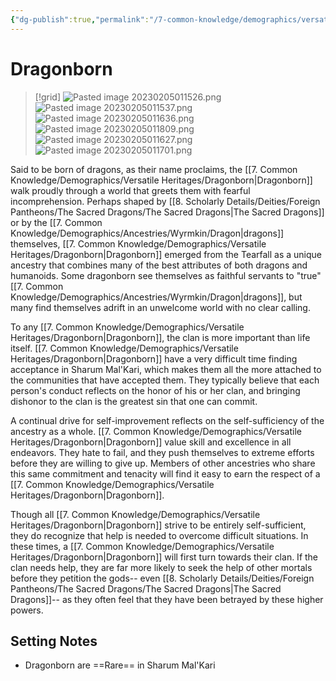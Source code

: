 ```yaml
---
{"dg-publish":true,"permalink":"/7-common-knowledge/demographics/versatile-heritages/dragonborn/","noteIcon":""}
---
```


# Dragonborn

>[!grid]
>![Pasted image 20230205011526.png](/img/user/x.%20Assets/Attachments/Pasted%20image%2020230205011526.png)
>![Pasted image 20230205011537.png](/img/user/x.%20Assets/Attachments/Pasted%20image%2020230205011537.png)
![Pasted image 20230205011636.png](/img/user/x.%20Assets/Attachments/Pasted%20image%2020230205011636.png)
![Pasted image 20230205011809.png](/img/user/x.%20Assets/Attachments/Pasted%20image%2020230205011809.png)
>![Pasted image 20230205011627.png](/img/user/x.%20Assets/Attachments/Pasted%20image%2020230205011627.png)
>![Pasted image 20230205011701.png](/img/user/x.%20Assets/Attachments/Pasted%20image%2020230205011701.png)

Said to be born of dragons, as their name proclaims, the [[7. Common Knowledge/Demographics/Versatile Heritages/Dragonborn\|Dragonborn]] walk proudly through a world that greets them with fearful incomprehension. Perhaps shaped by [[8. Scholarly Details/Deities/Foreign Pantheons/The Sacred Dragons/The Sacred Dragons\|The Sacred Dragons]] or by the [[7. Common Knowledge/Demographics/Ancestries/Wyrmkin/Dragon\|dragons]] themselves, [[7. Common Knowledge/Demographics/Versatile Heritages/Dragonborn\|Dragonborn]] emerged from the Tearfall as a unique ancestry that combines many of the best attributes of both dragons and humanoids. Some dragonborn see themselves as faithful servants to "true" [[7. Common Knowledge/Demographics/Ancestries/Wyrmkin/Dragon\|dragons]], but many find themselves adrift in an unwelcome world with no clear calling. 

To any [[7. Common Knowledge/Demographics/Versatile Heritages/Dragonborn\|Dragonborn]], the clan is more important than life itself. [[7. Common Knowledge/Demographics/Versatile Heritages/Dragonborn\|Dragonborn]] have a very difficult time finding acceptance in Sharum Mal'Kari, which makes them all the more attached to the communities that have accepted them. They typically believe that each person's conduct reflects on the honor of his or her clan, and bringing dishonor to the clan is the greatest sin that one can commit. 

A continual drive for self-improvement reflects on the self-sufficiency of the ancestry as a whole. [[7. Common Knowledge/Demographics/Versatile Heritages/Dragonborn\|Dragonborn]] value skill and excellence in all endeavors. They hate to fail, and they push themselves to extreme efforts before they are willing to give up. Members of other ancestries who share this same commitment and tenacity will find it easy to earn the respect of a [[7. Common Knowledge/Demographics/Versatile Heritages/Dragonborn\|Dragonborn]]. 

Though all [[7. Common Knowledge/Demographics/Versatile Heritages/Dragonborn\|Dragonborn]] strive to be entirely self-sufficient, they do recognize that help is needed to overcome difficult situations. In these times, a [[7. Common Knowledge/Demographics/Versatile Heritages/Dragonborn\|Dragonborn]] will first turn towards their clan. If the clan needs help, they are far more likely to seek the help of other mortals before they petition the gods-- even [[8. Scholarly Details/Deities/Foreign Pantheons/The Sacred Dragons/The Sacred Dragons\|The Sacred Dragons]]-- as they often feel that they have been betrayed by these higher powers. 

## Setting Notes

- Dragonborn are ==Rare== in Sharum Mal'Kari

